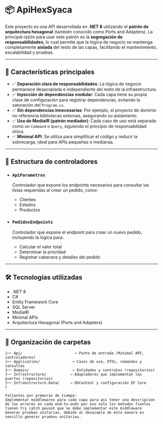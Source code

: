 # 📦 ApiHexSyaca

Este proyecto es una API desarrollada en **.NET 8** utilizando el **patrón de arquitectura hexagonal** (también conocido como Ports and Adapters). La principal razón para usar este patrón es la **segregación de responsabilidades**, lo cual permite que la lógica de negocio se mantenga completamente **aislada** del resto de las capas, facilitando el mantenimiento, escalabilidad y pruebas.

---

## 🧩 Características principales

- ✅ **Separación clara de responsabilidades**: La lógica de negocio permanece desacoplada e independiente del resto de la infraestructura.
- ✅ **Inyección de dependencias modular**: Cada capa tiene su propia clase de configuración para registrar dependencias, evitando la saturación del `Program.cs`.
- ✅ **Sin dependencias innecesarias**: Por ejemplo, el proyecto de dominio no referencia bibliotecas externas, asegurando su aislamiento.
- ✅ **Uso de MediatR (patrón mediador)**: Cada caso de uso está separado como un `Command` o `Query`, siguiendo el principio de responsabilidad única.
- ✅ **Minimal API**: Se utiliza para simplificar el código y reducir la sobrecarga, ideal para APIs pequeñas o medianas.

---

## 🚀 Estructura de controladores

- ### `ApiParametros`
  Controlador que expone los endpoints necesarios para consultar las listas requeridas al crear un pedido, como:
  - Clientes
  - Estados
  - Productos

- ### `PedidosEndpoints`
  Controlador que expone el endpoint para crear un nuevo pedido, incluyendo la lógica para:
  - Calcular el valor total
  - Determinar la prioridad
  - Registrar cabecera y detalles del pedido

---

## 🛠️ Tecnologías utilizadas

- .NET 8
- C#
- Entity Framework Core
- SQL Server
- MediatR
- Minimal APIs
- Arquitectura Hexagonal (Ports and Adapters)

---

## 📁 Organización de carpetas

```plaintext
├── Api/                        → Punto de entrada (Minimal API, controladores)
├── Application/               → Casos de uso, DTOs, comandos y consultas
├── Domain/                    → Entidades y contratos (repositorios)
├── Infrastructure/           → Adaptadores que implementan los puertos (repositorios)
├── Infraestructure.Data/     → DbContext y configuración EF Core
r

Faltantes por premuras de tiempo:
Implementar middlewares para cada capa para asi tener una descripcion de los errores en cada end-to-ends por eso solo los metodos fianles tienen try catch peusot que se debe implementar este middleware
Generar pruebas unitarias, debido al desacople de esta manera es sencillo generar pruebas unitarias.

